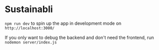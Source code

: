# Sustainabli

`npm run dev` to spin up the app in development mode on `http://localhost:3000/`

If you only want to debug the backend and don't need the frontend, run `nodemon server/index.js`
